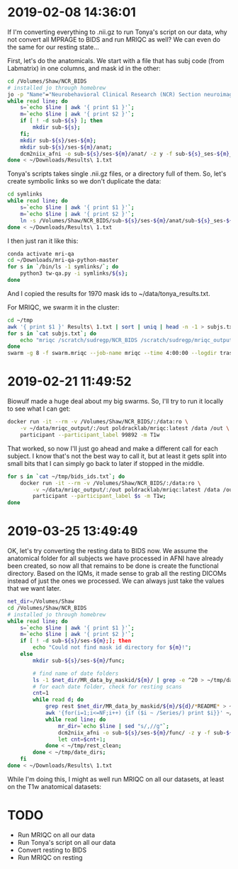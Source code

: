 # 2019-02-08 14:36:01

If I'm converting everything to .nii.gz to run Tonya's script on our data, why
not convert all MPRAGE to BIDS and run MRIQC as well? We can even do the same
for our resting state...

First, let's do the anatomicals. We start with a file that has subj code (from
Labmatrix) in one columns, and mask id in the other:

```bash
cd /Volumes/Shaw/NCR_BIDS
# installed jo through homebrew
jo -p "Name"="Neurobehavioral Clinical Research (NCR) Section neuroimaging database" "BIDSVersion"="1.0.2" >> dataset_description.json;
while read line; do
    s=`echo $line | awk '{ print $1 }'`;
    m=`echo $line | awk '{ print $2 }'`;
    if [ ! -d sub-${s} ]; then
        mkdir sub-${s};
    fi;
    mkdir sub-${s}/ses-${m};
    mkdir sub-${s}/ses-${m}/anat;
    dcm2niix_afni -o sub-${s}/ses-${m}/anat/ -z y -f sub-${s}_ses-${m}_T1w /Volumes/Shaw/best_mprages/${m}/;
done < ~/Downloads/Results\ 1.txt
```

Tonya's scripts takes single .nii.gz files, or a directory full of them. So,
let's create symbolic links so we don't duplicate the data:

```bash
cd symlinks
while read line; do
    s=`echo $line | awk '{ print $1 }'`;
    m=`echo $line | awk '{ print $2 }'`;
    ln -s /Volumes/Shaw/NCR_BIDS/sub-${s}/ses-${m}/anat/sub-${s}_ses-${m}_T1w.nii.gz .;
done < ~/Downloads/Results\ 1.txt
```

I then just ran it like this:

```bash
conda activate mri-qa
cd ~/Downloads/mri-qa-python-master
for s in `/bin/ls -1 symlinks/`; do
    python3 tw-qa.py -i symlinks/${s};
done
```

And I copied the results for 1970 mask ids to ~/data/tonya_results.txt.

For MRIQC, we swarm it in the cluster:

```bash
cd ~/tmp
awk '{ print $1 }' Results\ 1.txt | sort | uniq | head -n -1 > subjs.txt;
for s in `cat subjs.txt`; do
    echo "mriqc /scratch/sudregp/NCR_BIDS /scratch/sudregp/mriqc_output participant --participant_label ${s} -m T1w -w /scratch/sudregp/mriqc_work" >> swarm.mriqc;
done
swarm -g 8 -f swarm.mriqc --job-name mriqc --time 4:00:00 --logdir trash_mriqc -m mriqc --partition quick --gres=lscratch:40
```

# 2019-02-21 11:49:52

Biowulf made a huge deal about my big swarms. So, I'll try to run it locally to
see what I can get:

```bash
docker run -it --rm -v /Volumes/Shaw/NCR_BIDS/:/data:ro \
    -v ~/data/mriqc_output/:/out poldracklab/mriqc:latest /data /out \
    participant --participant_label 99892 -m T1w
```

That worked, so now I'll just go ahead and make a different call for each
subject. I know that's not the best way to call it, but at least it gets split
into small bits that I can simply go back to later if stopped in the middle.

```bash
for s in `cat ~/tmp/bids_ids.txt`; do
    docker run -it --rm -v /Volumes/Shaw/NCR_BIDS/:/data:ro \
        -v ~/data/mriqc_output/:/out poldracklab/mriqc:latest /data /out \
        participant --participant_label $s -m T1w;
done
```

# 2019-03-25 13:49:49

OK, let's try converting the resting data to BIDS now. We assume the anatomical
folder for all subjects we have processed in AFNI have already been created, so
now all that remains to be done is create the functional directory. Based on the
IQMs, it made sense to grab all the resting DICOMs instead of just the ones we
processed. We can always just take the values that we want later.

```bash
net_dir=/Volumes/Shaw
cd /Volumes/Shaw/NCR_BIDS
# installed jo through homebrew
while read line; do
    s=`echo $line | awk '{ print $1 }'`;
    m=`echo $line | awk '{ print $2 }'`;
    if [ ! -d sub-${s}/ses-${m};]; then
        echo "Could not find mask id directory for ${m}!";
    else
        mkdir sub-${s}/ses-${m}/func;

        # find name of date folders
        ls -1 $net_dir/MR_data_by_maskid/${m}/ | grep -e ^20 > ~/tmp/date_dirs;
        # for each date folder, check for resting scans
        cnt=1
        while read d; do
            grep rest $net_dir/MR_data_by_maskid/${m}/${d}/*README* > ~/tmp/rest;
            awk '{for(i=1;i<=NF;i++) {if ($i ~ /Series/) print $i}}' ~/tmp/rest | sed "s/Series://g" > ~/tmp/rest_clean
            while read line; do
                mr_dir=`echo $line | sed "s/,//g"`;
                dcm2niix_afni -o sub-${s}/ses-${m}/func/ -z y -f sub-${s}_ses-${m}_task-rest_run-${cnt} ${net_dir}/MR_data_by_maskid/${m}/${d}/${mr_dir}/;
                let cnt=$cnt+1;
            done < ~/tmp/rest_clean;
        done < ~/tmp/date_dirs;
    fi
done < ~/Downloads/Results\ 1.txt
```

While I'm doing this, I might as well run MRIQC on all our datasets, at least on
the T1w anatomical datasets:





# TODO
* Run MRIQC on all our data
* Run Tonya's script on all our data
* Convert resting to BIDS
* Run MRIQC on resting